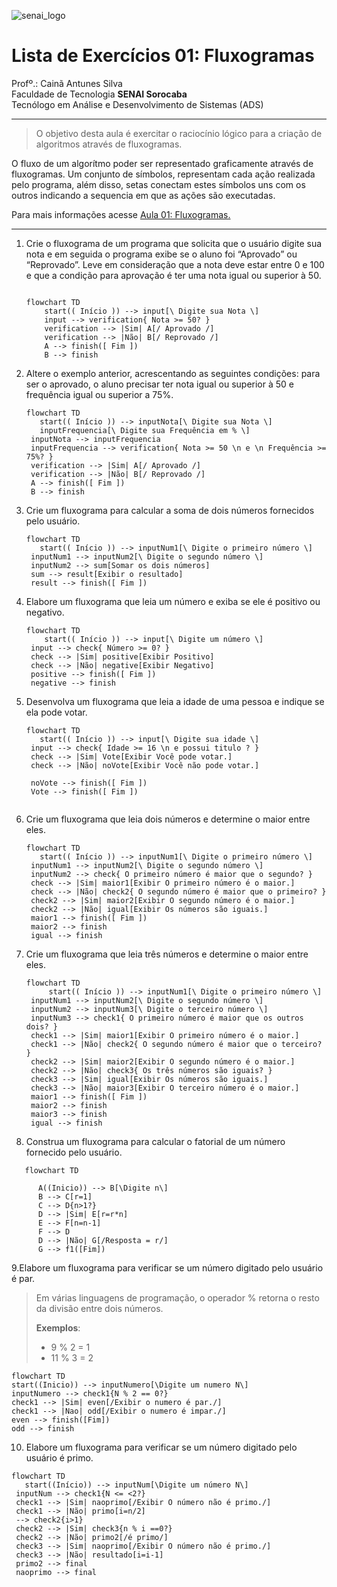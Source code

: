 ![senai_logo](https://transparencia.sp.senai.br/Content/img/logo-senai.png)

# Lista de Exercícios 01: Fluxogramas

Profº.: Cainã Antunes Silva  
Faculdade de Tecnologia **SENAI Sorocaba**  
Tecnólogo em Análise e Desenvolvimento de Sistemas (ADS)
___


> O objetivo desta aula é exercitar o raciocínio lógico para a criação de algoritmos através de fluxogramas.  

O fluxo de um algorítmo poder ser representado graficamente através de fluxogramas. Um conjunto de símbolos, representam cada ação realizada pelo programa, além disso, setas conectam estes símbolos uns com os outros indicando a sequencia em que as ações são executadas.

Para mais informações acesse [Aula 01: Fluxogramas.](https://www.notion.so/cainaantunes/Aula-01-Fluxogramas-188bde521b3b80de90f7dbd9407af71e)

***

1. Crie o fluxograma de um programa que solicita que o usuário digite sua nota e em seguida o programa exibe se o aluno foi “Aprovado” ou “Reprovado”. Leve em consideração que a nota deve estar entre 0 e 100 e que a condição para aprovação é ter uma nota igual ou superior à 50.
   
    ```mermaid
   
    flowchart TD
        start(( Início )) --> input[\ Digite sua Nota \]
        input --> verification{ Nota >= 50? }
        verification --> |Sim| A[/ Aprovado /]
        verification --> |Não| B[/ Reprovado /]
        A --> finish([ Fim ])
        B --> finish
    ```
   
2. Altere o exemplo anterior, acrescentando as seguintes condições: para ser o aprovado, o aluno precisar ter nota igual ou superior à 50 e frequência igual ou superior a 75%.
   
   ```mermaid
   flowchart TD
      start(( Início )) --> inputNota[\ Digite sua Nota \]
      inputFrequencia[\ Digite sua Frequência em % \]
    inputNota --> inputFrequencia
    inputFrequencia --> verification{ Nota >= 50 \n e \n Frequência >= 75%? }
    verification --> |Sim| A[/ Aprovado /]
    verification --> |Não| B[/ Reprovado /]
    A --> finish([ Fim ])
    B --> finish
   ```
   
3. Crie um fluxograma para calcular a soma de dois números fornecidos pelo usuário.
   
   ```mermaid
   flowchart TD
      start(( Início )) --> inputNum1[\ Digite o primeiro número \]
    inputNum1 --> inputNum2[\ Digite o segundo número \]
    inputNum2 --> sum[Somar os dois números]
    sum --> result[Exibir o resultado]
    result --> finish([ Fim ])
   ```
   
4. Elabore um fluxograma que leia um número e exiba se ele é positivo ou negativo.
   
   ```mermaid
   flowchart TD
       start(( Início )) --> input[\ Digite um número \]
    input --> check{ Número >= 0? }
    check --> |Sim| positive[Exibir Positivo]
    check --> |Não| negative[Exibir Negativo]
    positive --> finish([ Fim ])
    negative --> finish
   ```
   
5. Desenvolva um fluxograma que leia a idade de uma pessoa e indique se ela pode votar.
   
   ```mermaid
   flowchart TD
      start(( Início )) --> input[\ Digite sua idade \]
    input --> check{ Idade >= 16 \n e possui titulo ? }
    check --> |Sim| Vote[Exibir Você pode votar.]
    check --> |Não| noVote[Exibir Você não pode votar.]
    
    noVote --> finish([ Fim ])
    Vote --> finish([ Fim ])
 

   ```
   
6. Crie um fluxograma que leia dois números e determine o maior entre eles.
   
   ```mermaid
   flowchart TD
      start(( Início )) --> inputNum1[\ Digite o primeiro número \]
    inputNum1 --> inputNum2[\ Digite o segundo número \]
    inputNum2 --> check{ O primeiro número é maior que o segundo? }
    check --> |Sim| maior1[Exibir O primeiro número é o maior.]
    check --> |Não| check2{ O segundo número é maior que o primeiro? }
    check2 --> |Sim| maior2[Exibir O segundo número é o maior.]
    check2 --> |Não| igual[Exibir Os números são iguais.]
    maior1 --> finish([ Fim ])
    maior2 --> finish
    igual --> finish
   ```
   
7. Crie um fluxograma que leia três números e determine o maior entre eles.
   
   ```mermaid
   flowchart TD
        start(( Início )) --> inputNum1[\ Digite o primeiro número \]
    inputNum1 --> inputNum2[\ Digite o segundo número \]
    inputNum2 --> inputNum3[\ Digite o terceiro número \]
    inputNum3 --> check1{ O primeiro número é maior que os outros dois? }
    check1 --> |Sim| maior1[Exibir O primeiro número é o maior.]
    check1 --> |Não| check2{ O segundo número é maior que o terceiro? }
    check2 --> |Sim| maior2[Exibir O segundo número é o maior.]
    check2 --> |Não| check3{ Os três números são iguais? }
    check3 --> |Sim| igual[Exibir Os números são iguais.]
    check3 --> |Não| maior3[Exibir O terceiro número é o maior.]
    maior1 --> finish([ Fim ])
    maior2 --> finish
    maior3 --> finish
    igual --> finish
   ```
   
8. Construa um fluxograma para calcular o fatorial de um número fornecido pelo usuário.

```mermaid
   flowchart TD

      A((Inicio)) --> B[\Digite n\]
      B --> C[r=1]
      C --> D{n>1?}
      D --> |Sim| E[r=r*n]
      E --> F[n=n-1]
      F --> D
      D --> |Não| G[/Resposta = r/]
      G --> f1([Fim])

   ```



   
9.Elabore um fluxograma para verificar se um número digitado pelo usuário é par.
   
   > Em várias linguagens de programação, o operador % retorna o resto da divisão entre dois números.    
   > 
   >**Exemplos**:  
   > - 9 % 2 = 1  
   > - 11 % 3 = 2
   
   ```mermaid
   flowchart TD
start((Inicio)) --> inputNumero[\Digite um numero N\]
inputNumero --> check1{N % 2 == 0?}
check1 --> |Sim| even[/Exibir o numero é par./]
check1 --> |Nao| odd[/Exibir o numero é impar./]
even --> finish([Fim])
odd --> finish
   ```
   
10. Elabore um fluxograma para verificar se um número digitado pelo usuário é primo.
   
   ```mermaid
   flowchart TD
      start((Início)) --> inputNum[\Digite um número N\]
    inputNum --> check1{N <= <2?}
    check1 --> |Sim| naoprimo[/Exibir O número não é primo./]
    check1 --> |Não| primo[i=n/2]
    --> check2{i>1}
    check2 --> |Sim| check3{n % i ==0?}
    check2 --> |Não| primo2[/é primo/]
    check3 --> |Sim| naoprimo[/Exibir O número não é primo./]
    check3 --> |Não| resultado[i=i-1]
    primo2 --> final
    naoprimo --> final
   ```